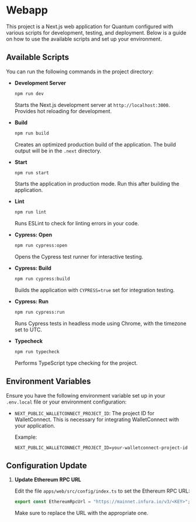# Webapp

This project is a Next.js web application for Quantum configured with various scripts for development, testing, and deployment. Below is a guide on how to use the available scripts and set up your environment.

## Available Scripts

You can run the following commands in the project directory:

- **Development Server**

  ```bash
  npm run dev
  ```

  Starts the Next.js development server at `http://localhost:3000`. Provides hot reloading for development.

- **Build**

  ```bash
  npm run build
  ```

  Creates an optimized production build of the application. The build output will be in the `.next` directory.

- **Start**

  ```bash
  npm run start
  ```

  Starts the application in production mode. Run this after building the application.

- **Lint**

  ```bash
  npm run lint
  ```

  Runs ESLint to check for linting errors in your code.

- **Cypress: Open**

  ```bash
  npm run cypress:open
  ```

  Opens the Cypress test runner for interactive testing.

- **Cypress: Build**

  ```bash
  npm run cypress:build
  ```

  Builds the application with `CYPRESS=true` set for integration testing.

- **Cypress: Run**

  ```bash
  npm run cypress:run
  ```

  Runs Cypress tests in headless mode using Chrome, with the timezone set to UTC.

- **Typecheck**

  ```bash
  npm run typecheck
  ```

  Performs TypeScript type checking for the project.

## Environment Variables

Ensure you have the following environment variable set up in your `.env.local` file or your environment configuration:

- `NEXT_PUBLIC_WALLETCONNECT_PROJECT_ID`: The project ID for WalletConnect. This is necessary for integrating WalletConnect with your application.

  Example:

  ```env
  NEXT_PUBLIC_WALLETCONNECT_PROJECT_ID=your-walletconnect-project-id
  ```

## Configuration Update

1. **Update Ethereum RPC URL**

   Edit the file `apps/web/src/config/index.ts` to set the Ethereum RPC URL:

   ```typescript
   export const EthereumRpcUrl = "https://mainnet.infura.io/v3/<KEY>";
   ```

   Make sure to replace the URL with the appropriate one.
